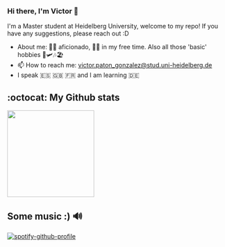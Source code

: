 ### Hi there, I'm Victor 👋
I'm a Master student at Heidelberg University, welcome to my repo! If you have any suggestions, please reach out :D

- About me: 🧗‍♂️ aficionado, 👨‍🍳 in my free time. Also all those 'basic' hobbies 📖🛩️🎶🏖️
- 📫 How to reach me: victor.paton_gonzalez@stud.uni-heidelberg.de
- I speak :es: :gb: :fr: and I am learning :de:

## :octocat: My Github stats
<a href="https://github.com/anuraghazra/github-readme-stats">
  <img height=200 align="center" src="https://github-readme-stats.vercel.app/api?username=vicpaton" />
</a>

## Some music :) 🔊
[![spotify-github-profile](https://spotify-github-profile.vercel.app/api/view?uid=21667wx7pmycall7xovnqedxy&cover_image=true&theme=natemoo-re&show_offline=false&background_color=121212&interchange=false&bar_color=53b14f&bar_color_cover=false)](https://github.com/kittinan/spotify-github-profile)


<!--
**vicpaton/vicpaton** is a ✨ _special_ ✨ repository because its `README.md` (this file) appears on your GitHub profile.

Here are some ideas to get you started:

- 🔭 I’m currently working on ...
- 🌱 I’m currently learning ...
- 👯 I’m looking to collaborate on ...
- 🤔 I’m looking for help with ...
- 💬 Ask me about ...
- 📫 How to reach me: ...
- 😄 Pronouns: ...
- ⚡ Fun fact: ...
-->
